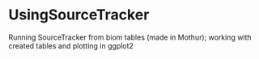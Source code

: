 # UsingSourceTracker
Running SourceTracker from biom tables (made in Mothur); working with created tables and plotting in ggplot2
